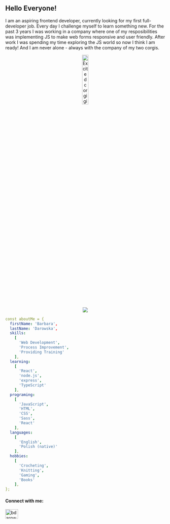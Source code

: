## Hello Everyone!

I am an aspiring frontend developer, currently looking for my first full-developer job. Every day I challenge myself to learn something new. For the past 3 years I was working in a company where one of my resposibilities was implementing JS to make web forms responsive and user friendly. After work I was spending my time exploring the JS world so now I think I am ready! And I am never alone - always with the company of my two corgis.

<p align="center" width="100%"><img src="https://media.tenor.co/images/6c6ca2677c3770107bd207f2c1956144/raw" alt="Excited corgi gif" align="center" width="20%"/></p>

<p align="center"  width="100%" >
  <a href="https://github.com/bhszewczyk/github-readme-stats">
    <img align="center" src="https://github-readme-stats.vercel.app/api/top-langs/?username=bhszewczyk&layout=compact&theme=tokyonight" />
  </a>
</p>


```yaml
const aboutMe = {
  firstName: 'Barbara',
  lastName: 'Darowska',
  skills: 
    [
      'Web Development', 
      'Process Improvement', 
      'Providing Training'
    ],
  learning: 
    [
      'React', 
      'node.js', 
      'express',
      'TypeScript'
    ],
  programing: 
    [
      'JavaScript', 
      'HTML', 
      'CSS', 
      'Sass', 
      'React'
    ],
  languages: 
    [
      'English',
      'Polish (native)'
    ],
  hobbies: 
    [
      'Crocheting', 
      'Knitting', 
      'Gaming', 
      'Books'
    ],
};

```

<h4 align="left">Connect with me:</h4>
<p align="left">
<a href="https://linkedin.com/in/bdarowska" height="25px" width="25px" target="blank"><img align="center" src="https://raw.githubusercontent.com/rahuldkjain/github-profile-readme-generator/master/src/images/icons/Social/linked-in-alt.svg" alt="bdarowska" height="30" width="40" /></a>
</p>
